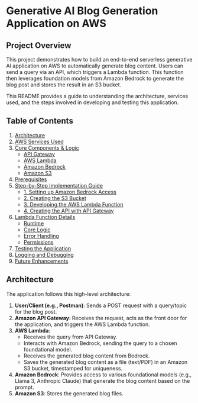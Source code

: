 # Generative AI Blog Generation Application on AWS

## Project Overview

This project demonstrates how to build an end-to-end serverless generative AI application on AWS to automatically generate blog content. Users can send a query via an API, which triggers a Lambda function. This function then leverages foundation models from Amazon Bedrock to generate the blog post and stores the result in an S3 bucket.

This README provides a guide to understanding the architecture, services used, and the steps involved in developing and testing this application.

## Table of Contents

1.  [Architecture](#architecture)
2.  [AWS Services Used](#aws-services-used)
3.  [Core Components & Logic](#core-components--logic)
    * [API Gateway](#api-gateway)
    * [AWS Lambda](#aws-lambda)
    * [Amazon Bedrock](#amazon-bedrock)
    * [Amazon S3](#amazon-s3)
4.  [Prerequisites](#prerequisites)
5.  [Step-by-Step Implementation Guide](#step-by-step-implementation-guide)
    * [1. Setting up Amazon Bedrock Access](#1-setting-up-amazon-bedrock-access)
    * [2. Creating the S3 Bucket](#2-creating-the-s3-bucket)
    * [3. Developing the AWS Lambda Function](#3-developing-the-aws-lambda-function)
    * [4. Creating the API with API Gateway](#4-creating-the-api-with-api-gateway)
6.  [Lambda Function Details](#lambda-function-details)
    * [Runtime](#runtime)
    * [Core Logic](#core-logic)
    * [Error Handling](#error-handling)
    * [Permissions](#permissions)
7.  [Testing the Application](#testing-the-application)
8.  [Logging and Debugging](#logging-and-debugging)
9.  [Future Enhancements](#future-enhancements)

## Architecture

The application follows this high-level architecture:

1.  **User/Client (e.g., Postman)**: Sends a POST request with a query/topic for the blog post.
2.  **Amazon API Gateway**: Receives the request, acts as the front door for the application, and triggers the AWS Lambda function.
3.  **AWS Lambda**:
    * Receives the query from API Gateway.
    * Interacts with Amazon Bedrock, sending the query to a chosen foundational model.
    * Receives the generated blog content from Bedrock.
    * Saves the generated blog content as a file (text/PDF) in an Amazon S3 bucket, timestamped for uniqueness.
4.  **Amazon Bedrock**: Provides access to various foundational models (e.g., Llama 3, Anthropic Claude) that generate the blog content based on the prompt.
5.  **Amazon S3**: Stores the generated blog files.
